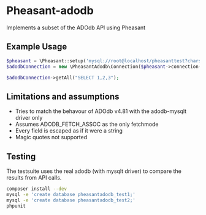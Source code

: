 Pheasant-adodb
==============
Implements a subset of the ADOdb API using Pheasant

Example Usage
----------------------------
```php
$pheasant = \Pheasant::setup('mysql://root@localhost/pheasanttest?charset=utf8&strict=true');
$adodbConnection = new \PheasantAdodb\Connection($pheasant->connection());

$adodbConnection->getAll("SELECT 1,2,3");
```

Limitations and assumptions
----------------------------
 * Tries to match the behavour of ADOdb v4.81 with the adodb-mysqlt driver only
 * Assumes ADODB_FETCH_ASSOC as the only fetchmode
 * Every field is escaped as if it were a string
 * Magic quotes not supported

Testing
----------------------------
The testsuite uses the real adodb (with mysqlt driver) to compare the results from API calls.

```bash
composer install --dev
mysql -e 'create database pheasantadodb_test1;'
mysql -e 'create database pheasantadodb_test2;'
phpunit
```
